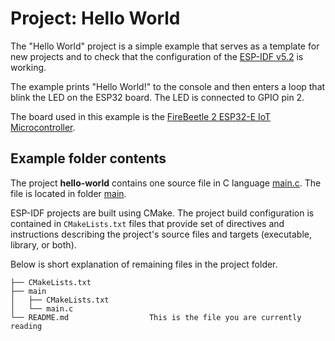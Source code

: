 # Project: Hello World

The "Hello World" project is a simple example that serves as a template for new projects and to check that the configuration of the [ESP-IDF v5.2](https://github.com/espressif/esp-idf/tree/release/v5.2) is working.

The example prints "Hello World!" to the console and then enters a loop that blink the LED on the ESP32 board. The LED is connected to GPIO pin 2.

The board used in this example is the [FireBeetle 2 ESP32-E IoT Microcontroller](https://www.dfrobot.com/product-2195.html).


## Example folder contents

The project **hello-world** contains one source file in C language [main.c](main/main.c). The file is located in folder [main](main).

ESP-IDF projects are built using CMake. The project build configuration is contained in `CMakeLists.txt`
files that provide set of directives and instructions describing the project's source files and targets
(executable, library, or both). 

Below is short explanation of remaining files in the project folder.

```
├── CMakeLists.txt
├── main
│   ├── CMakeLists.txt
│   └── main.c
└── README.md                  This is the file you are currently reading
```